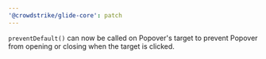 ```yaml
---
'@crowdstrike/glide-core': patch
---
```


`preventDefault()` can now be called on Popover's target to prevent Popover from opening or closing when the target is clicked.
